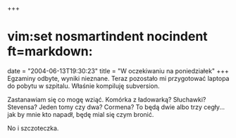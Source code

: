 +++
# vim:set nosmartindent nocindent ft=markdown:
date = "2004-06-13T19:30:23"
title = "W oczekiwaniu na poniedziałek"
+++
Egzaminy odbyte, wyniki nieznane. Teraz pozostało mi przygotować laptopa do
pobytu w szpitalu. Właśnie kompiluję subversion.  
  
Zastanawiam się co mogę wziąć. Komórka z ładowarką? Słuchawki? Stevensa? Jeden
tomy czy dwa? Cormena? To będą dwie albo trzy cegły... jak by mnie kto napadł,
będę mial się czym bronić.  
  
No i szczoteczka.
